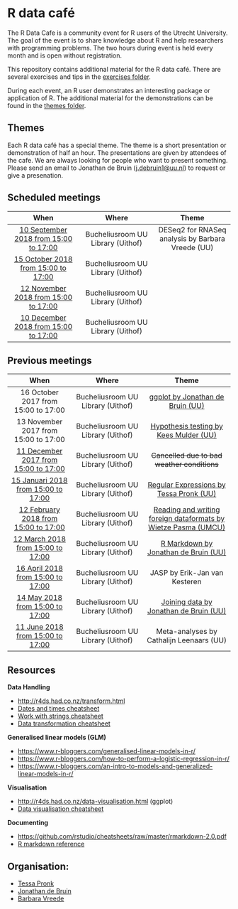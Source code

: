 # R data café 

The R Data Cafe is a community event for R users of the Utrecht University. The goal 
of the event is to share knowledge about R and help researchers with programming
problems. The two hours during event is held every month and is open without 
registration.

This repository contains additional material for the R data café. There are several 
exercises and tips in the [exercises folder](/exercises/). 

During each event, an R user demonstrates an interesting package or application of R. 
The additional material for the demonstrations can be found in the [themes folder](/themes/).


## Themes

Each R data café has a special theme. The theme is a short presentation or
demonstration of half an hour. The presentations are given by attendees of the
cafe. We are always looking for people who want to present something. Please
send an email to Jonathan de Bruin ([j.debruin1@uu.nl](mailto:j.debruin1@uu.nl)) to request or give a
presenation.


## Scheduled meetings
| When | Where | Theme |
|:---------------------------------------------------------------------------------:|:---------------------------------:|:--------------------------------------------------------------:|
| [10 September 2018 from 15:00 to 17:00](https://www.uu.nl/en/research/research-data-management) | Bucheliusroom UU Library (Uithof) | DESeq2 for RNASeq analysis by Barbara Vreede (UU) |
| [15 October 2018 from 15:00 to 17:00](https://www.uu.nl/en/research/research-data-management) | Bucheliusroom UU Library (Uithof) |  |
| [12 November 2018 from 15:00 to 17:00](https://www.uu.nl/en/research/research-data-management) | Bucheliusroom UU Library (Uithof) |  |
| [10 December 2018 from 15:00 to 17:00](https://www.uu.nl/en/research/research-data-management) | Bucheliusroom UU Library (Uithof) |  |


## Previous meetings
| When | Where | Theme |
|:---------------------------------------------------------------------------------:|:---------------------------------:|:--------------------------------------------------------------:|
| 16 October 2017 from 15:00 to 17:00 | Bucheliusroom UU Library (Uithof) | [ggplot by Jonathan de Bruin (UU)](themes/ggplot) |
| 13 November 2017 from 15:00 to 17:00 | Bucheliusroom UU Library (Uithof) | [Hypothesis testing by Kees Mulder (UU)](themes/hypothesis_testing) |
| [11 December 2017 from 15:00 to 17:00](https://www.uu.nl/en/events/r-data-cafe-1) | Bucheliusroom UU Library (Uithof) | ~~Cancelled due to bad weather conditions~~ |
| [15 Januari 2018 from 15:00 to 17:00](https://www.uu.nl/en/events/r-data-cafe-2) | Bucheliusroom UU Library (Uithof) | [Regular Expressions by Tessa Pronk (UU)](themes/regular_expressions) |
| [12 February 2018 from 15:00 to 17:00](https://www.uu.nl/en/events/r-data-cafe-3) | Bucheliusroom UU Library (Uithof) | [Reading and writing foreign dataformats by Wietze Pasma (UMCU)](themes/data_import_export) |
| [12 March 2018 from 15:00 to 17:00](https://www.uu.nl/en/events/r-data-cafe-4) | Bucheliusroom UU Library (Uithof) | [R Markdown by Jonathan de Bruin (UU)](themes/Rmarkdown) |
| [16 April 2018 from 15:00 to 17:00](https://www.uu.nl/en/events/r-data-cafe-5) | Bucheliusroom UU Library (Uithof) | JASP by Erik-Jan van Kesteren |
| [14 May 2018 from 15:00 to 17:00](https://www.uu.nl/en/events/r-data-cafe-6) | Bucheliusroom UU Library (Uithof) | [Joining data by Jonathan de Bruin (UU)](themes/joining_data) |
| [11 June 2018 from 15:00 to 17:00](https://www.uu.nl/en/events/r-data-cafe-7) | Bucheliusroom UU Library (Uithof) | Meta-analyses by Cathalijn Leenaars (UU) |



## Resources

**Data Handling**
- http://r4ds.had.co.nz/transform.html
- [Dates and times cheatsheet](https://github.com/rstudio/cheatsheets/raw/master/lubridate.pdf)
- [Work with strings cheatsheet](https://github.com/rstudio/cheatsheets/raw/master/strings.pdf)
- [Data transformation cheatsheet](https://github.com/rstudio/cheatsheets/raw/master/data-transformation.pdf)

**Generalised linear models (GLM)**
- https://www.r-bloggers.com/generalised-linear-models-in-r/
- https://www.r-bloggers.com/how-to-perform-a-logistic-regression-in-r/
- https://www.r-bloggers.com/an-intro-to-models-and-generalized-linear-models-in-r/

**Visualisation**
- http://r4ds.had.co.nz/data-visualisation.html (ggplot)
- [Data visualisation cheatsheet](https://github.com/rstudio/cheatsheets/raw/master/data-visualization-2.1.pdf)

**Documenting**
- https://github.com/rstudio/cheatsheets/raw/master/rmarkdown-2.0.pdf
- [R markdown reference](https://www.rstudio.com/wp-content/uploads/2015/03/rmarkdown-reference.pdf)

## Organisation:

- [Tessa Pronk](https://github.com/TessaPr)
- [Jonathan de Bruin](https://github.com/J535D165)
- [Barbara Vreede](https://github.com/bvreede)
